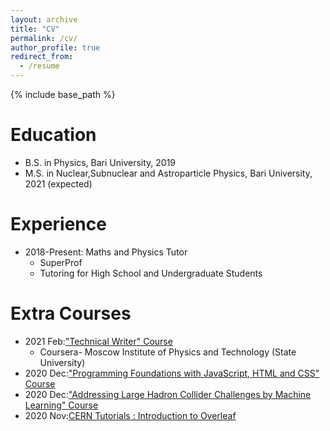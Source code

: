 ```yaml
---
layout: archive
title: "CV"
permalink: /cv/
author_profile: true
redirect_from:
  - /resume
---
```


{% include base_path %}

Education
======
* B.S. in Physics, Bari University, 2019
* M.S. in Nuclear,Subnuclear and Astroparticle Physics, Bari University, 2021 (expected)

Experience
======
* 2018-Present: Maths and Physics Tutor
  * SuperProf
  * Tutoring for High School and Undergraduate Students
    
Extra Courses
======
* 2021 Feb:["Technical Writer" Course](https://www.coursera.org/account/accomplishments/certificate/MY4HQAEAYL9D)
  * Coursera- Moscow Institute of Physics and Technology (State University)
* 2020 Dec:["Programming Foundations with JavaScript, HTML and CSS" Course](https://www.coursera.org/account/accomplishments/certificate/QVDWWH3C8MXV)
* 2020 Dec:["Addressing Large Hadron Collider Challenges by Machine Learning" Course](https://www.coursera.org/account/accomplishments/certificate/MY4HQAEAYL9D)
* 2020 Nov:[CERN Tutorials : Introduction to Overleaf](https://drive.google.com/file/d/1to79c-kiCDjbMWiXxkL1zJY3JnbfbXGx/view)
  

